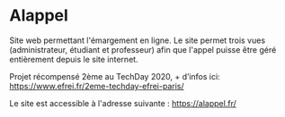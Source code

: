 # Alappel

Site web permettant l'émargement en ligne. Le site permet trois vues (administrateur, étudiant et professeur) afin que l'appel puisse être géré entièrement depuis le site internet.

Projet récompensé 2ème au TechDay 2020, + d’infos ici: https://www.efrei.fr/2eme-techday-efrei-paris/

Le site est accessible à l'adresse suivante : https://alappel.fr/




